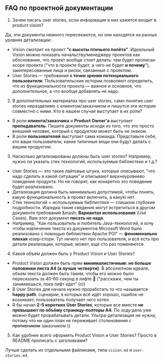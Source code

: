 FAQ по проектной документации
-----------------------------

1. Зачем писать user stories, если информация в них кажется входит в product vision?

  Да, эти документы немного пересекаются, но они находятся на разных уровнях детализации:
  * Vision смотрит на проект **"с высоты птичьего полёта"**. Идеальный Vision можно показать начальству/менеджеру проектов как обоснование, что проект вообще стоит делать: там будет прописан scope проекта ("что в проекте будет, а чего не будет **и почему**"), заинтересованные лица и риски, связанные с проектом.
  * User Stories — требования **с точки зрения потенциального пользователя**. Пользовательские истории позволяют определить, что из функциональности проекта — важное и основное, что дополнительное, а что вообще добавлять не надо.

2. В дополнительных материалах про user stories, само понятие user stories неразделимо с клиентом/заказчиком и пишутся эти истории совместно с ними. Кто в нашем случае выступает в их роли?

  * В роли **клиента/заказчика** и **Product Owner'а** выступает **преподаватель**. Пишите документы исходя из того, что это просто внешний человек, который с продуктом может быть не знаком.
  * В роли **пользователей** выступает сама команда. Представьте себе, кто ваши пользователи, какие типичные вещи они будут делать с вашим продуктом.

3. Насколько детализированы должны быть user stories? Например, нужно ли указать стек технологий, используемые библиотеки и т.д.?

  * User Stories — это такие лайтовые штуки, которые описывают, "что надо сделать в какой ситуации" и описывают верхнеуровнево поведение продукта. Но не говорят, как конкретно это поведение будет реализовано.
  * Детализация должна быть минимально допустимой, чтобы понять, какую функциональность в проект включить, а какую нет.
  * Стек технологий + используемые библиотеки — слишком глубокие подробности. Изредка такие сведения могут встретиться в другом документе требований &mash; **Вариантах использования** (Use Cases). Вам этот документ **писать не надо**.
  * Например, "Как пользователь и любитель Java-технологий, я хочу чтобы извлечение текста из документов Microsoft Word было реализовано с помощью библиотеки Apache POI" — **феноменально плохая** юзер-стори. Тут ничего нет про пользователя, и всё есть про детали реализации, которые, может, ещё сто раз поменяются.

4. Какой объем должен быть у Product Vision и User Stories?

  * Product Vision должен быть прям **минималистичным: не больше половинки листа A4 (а лучше четверти)**. В абсолютном идеале, объем текста должен быть таким, чтобы его можно было пересказать за 40-60 секунд в лифте 🤣 ("расскажи, чем ты занимаешься, пока лифт едет" (с))
  * В User Stories для начала нужно проработать то что называется **happy path**: сценарии, в которых всё идёт хорошо, ошибок не возникает, пользователь получает чего хотел.
  * Я бы начал **2-5 коротких User Stories**, которые все вместе **не превышают по объёму страницу-полторы A4**. По ходу дела уже можно будет прорабатывать детали.
  Ультра-детализация не нужна, потому что ни один план не переживает столкновения с ~~противником~~ заказчиком ))

5. Как удобнее всего оформить Product Vision и User Stories? Просто в README прописать с заголовками?

  Лучше сделать их отдельными файликами, типа `vision.md` и `user-stories.md`.
